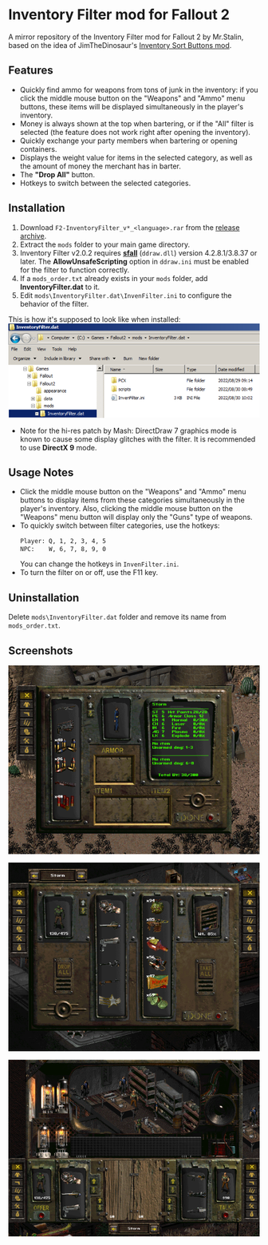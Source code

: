 # Inventory Filter mod for Fallout 2

A mirror repository of the Inventory Filter mod for Fallout 2 by Mr.Stalin, based on the idea of JimTheDinosaur's [Inventory Sort Buttons mod](https://www.nma-fallout.com/threads/inventory-sort-buttons-mod.203180).

## Features
* Quickly find ammo for weapons from tons of junk in the inventory: if you click the middle mouse button on the "Weapons" and "Ammo" menu buttons, these items will be displayed simultaneously in the player's inventory.
* Money is always shown at the top when bartering, or if the "All" filter is selected (the feature does not work right after opening the inventory).
* Quickly exchange your party members when bartering or opening containers.
* Displays the weight value for items in the selected category, as well as the amount of money the merchant has in barter.
* The **"Drop All"** button.
* Hotkeys to switch between the selected categories.

## Installation
1. Download `F2-InventoryFilter_v*_<language>.rar` from the [release archive](archive).
2. Extract the `mods` folder to your main game directory.
3. Inventory Filter v2.0.2 requires [**sfall**](https://github.com/sfall-team/sfall) (`ddraw.dll`) version 4.2.8.1/3.8.37 or later. The **AllowUnsafeScripting** option in `ddraw.ini` must be enabled for the filter to function correctly.
4. If a `mods_order.txt` already exists in your `mods` folder, add **InventoryFilter.dat** to it.
5. Edit `mods\InventoryFilter.dat\InvenFilter.ini` to configure the behavior of the filter.

This is how it's supposed to look like when installed:
![installed](pics/installed.png)

* Note for the hi-res patch by Mash: DirectDraw 7 graphics mode is known to cause some display glitches with the filter. It is recommended to use **DirectX 9** mode.

## Usage Notes
* Click the middle mouse button on the "Weapons" and "Ammo" menu buttons to display items from these categories simultaneously in the player's inventory. Also, clicking the middle mouse button on the "Weapons" menu button will display only the "Guns" type of weapons.
* To quickly switch between filter categories, use the hotkeys:
  ```
  Player: Q, 1, 2, 3, 4, 5
  NPC:    W, 6, 7, 8, 9, 0
  ```
  You can change the hotkeys in `InvenFilter.ini`.
* To turn the filter on or off, use the F11 key.

## Uninstallation
Delete `mods\InventoryFilter.dat` folder and remove its name from `mods_order.txt`.

## Screenshots
![Player's inventory](pics/scr_player_inv.png)

![Opening containers](pics/scr_loot.png)

![Barter screen](pics/scr_barter.png)
